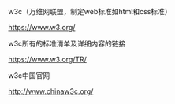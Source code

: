 w3c（万维网联盟，制定web标准如html和css标准）

https://www.w3.org/

w3c所有的标准清单及详细内容的链接

https://www.w3.org/TR/

w3c中国官网

http://www.chinaw3c.org/




